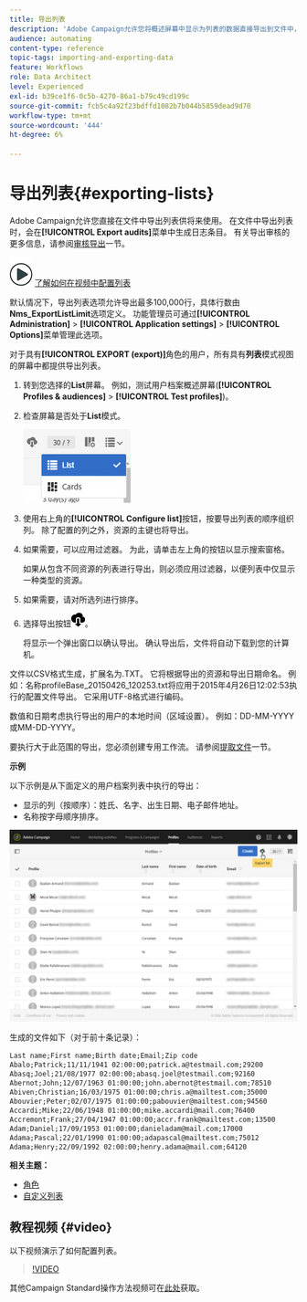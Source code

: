 ```yaml
---
title: 导出列表
description: 'Adobe Campaign允许您将概述屏幕中显示为列表的数据直接导出到文件中，以供将来使用。 '
audience: automating
content-type: reference
topic-tags: importing-and-exporting-data
feature: Workflows
role: Data Architect
level: Experienced
exl-id: b39ce1f6-0c5b-4270-86a1-b79c49cd199c
source-git-commit: fcb5c4a92f23bdffd1082b7b044b5859dead9d70
workflow-type: tm+mt
source-wordcount: '444'
ht-degree: 6%

---
```


# 导出列表{#exporting-lists}

Adobe Campaign允许您直接在文件中导出列表供将来使用。 在文件中导出列表时，会在&#x200B;**[!UICONTROL Export audits]**&#x200B;菜单中生成日志条目。 有关导出审核的更多信息，请参阅[审核导出](../../administration/using/auditing-export-logs.md)一节。

![](assets/do-not-localize/how-to-video.png) [了解如何在视频中配置列表](#video)

默认情况下，导出列表选项允许导出最多100,000行，具体行数由&#x200B;**Nms_ExportListLimit**&#x200B;选项定义。 功能管理员可通过&#x200B;**[!UICONTROL Administration]** > **[!UICONTROL Application settings]** > **[!UICONTROL Options]**&#x200B;菜单管理此选项。

对于具有&#x200B;**[!UICONTROL EXPORT (export)]**&#x200B;角色的用户，所有具有&#x200B;**列表**&#x200B;模式视图的屏幕中都提供导出列表。

1. 转到您选择的&#x200B;**List**&#x200B;屏幕。 例如，测试用户档案概述屏幕(**[!UICONTROL Profiles & audiences]** > **[!UICONTROL Test profiles]**)。
1. 检查屏幕是否处于&#x200B;**List**&#x200B;模式。

   ![](assets/export_list_mode_switch.png)

1. 使用右上角的&#x200B;**[!UICONTROL Configure list]**&#x200B;按钮，按要导出列表的顺序组织列。 除了配置的列之外，资源的主键也将导出。
1. 如果需要，可以应用过滤器。 为此，请单击左上角的按钮以显示搜索窗格。

   如果从包含不同资源的列表进行导出，则必须应用过滤器，以便列表中仅显示一种类型的资源。

1. 如果需要，请对所选列进行排序。
1. 选择导出按钮![](assets/exportlistbutton.png)。

   将显示一个弹出窗口以确认导出。 确认导出后，文件将自动下载到您的计算机。

文件以CSV格式生成，扩展名为.TXT。 它将根据导出的资源和导出日期命名。 例如：名称profileBase_20150426_120253.txt将应用于2015年4月26日12:02:53执行的配置文件导出。 它采用UTF-8格式进行编码。

数值和日期考虑执行导出的用户的本地时间（区域设置）。 例如：DD-MM-YYYY或MM-DD-YYYY。

要执行大于此范围的导出，您必须创建专用工作流。 请参阅[提取文件](../../automating/using/extract-file.md)一节。

**示例**

以下示例是从下面定义的用户档案列表中执行的导出：

* 显示的列（按顺序）：姓氏、名字、出生日期、电子邮件地址。
* 名称按字母顺序排序。

![](assets/export_list_example1.png)

生成的文件如下（对于前十条记录）：

```
Last name;First name;Birth date;Email;Zip code
Abalo;Patrick;11/11/1941 02:00:00;patrick.a@testmail.com;29200
Abasq;Joel;21/08/1977 02:00:00;abasq.joel@testmail.com;92160
Abernot;John;12/07/1963 01:00:00;john.abernot@testmail.com;78510
Abiven;Christian;16/03/1975 01:00:00;chris.a@mailtest.com;35000
Abouvier;Peter;02/07/1975 01:00:00;pabouvier@mailtest.com;94560
Accardi;Mike;22/06/1948 01:00:00;mike.accardi@mail.com;76400
Accremont;Frank;27/04/1947 01:00:00;accr.frank@mailtest.com;13500
Adam;Daniel;17/09/1953 01:00:00;danieladam@mail.com;17000
Adama;Pascal;22/01/1990 01:00:00;adapascal@mailtest.com;75012
Adama;Henry;22/09/1992 02:00:00;henry.adama@mail.com;64120
```

**相关主题：**

* [角色](../../administration/using/list-of-roles.md)
* [自定义列表](../../start/using/customizing-lists.md)

## 教程视频 {#video}

以下视频演示了如何配置列表。

>[!VIDEO](https://video.tv.adobe.com/v/25288/?quality=12)

其他Campaign Standard操作方法视频可在[此处](https://experienceleague.adobe.com/docs/campaign-standard-learn/tutorials/overview.html?lang=zh-Hans)获取。
